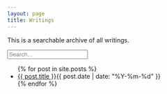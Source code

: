 ```yaml
---
layout: page
title: Writings
---
```


This is a searchable archive of all writings. 


<div id="search-container">
<input type="text" id="search-input" placeholder="Search...">
<ol id="results-container"></ol>
</div>

<!-- Script pointing to search-script.js -->
<script src="/search.js" type="text/javascript"></script>

<!-- Configuration -->
<script type="text/javascript">
SimpleJekyllSearch({
  searchInput: document.getElementById('search-input'),
  resultsContainer: document.getElementById('results-container'),
  json: '/search.json',
  searchResultTemplate: '<li><a href="{url}" title="{desc}">{title}</a></li>',
  noResultsText: 'No results found',
  limit: 10,
  fuzzy: false,
  exclude: ['Welcome']
})
</script>


<section class="posts">
<ul>
{% for post in site.posts %}
<li><a href="{{ site.baseurl }}{{ post.url }}">{{ post.title }}</a><time datetime="{{ post.date | date_to_xmlschema }}">{{ post.date | date: "%Y-%m-%d" }}</time></li>
{% endfor %}
</ul>
</section>
